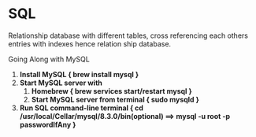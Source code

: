# SQL

Relationship database with different tables, cross referencing each others entries with indexes hence relation ship database.

Going Along with MySQL
<ol>
  <li>
    <b>Install MySQL { brew install mysql }</b>
  </li>
  <li>
    <b>Start MySQL server with 
    <ol>
      <li>Homebrew { brew services start/restart mysql }</b></li>
      <li><b>Start MySQL server from terminal { sudo mysqld }</b></li>
    </ol>
  </li>
  <li>
    <b>Run SQL command-line terminal { cd /usr/local/Cellar/mysql/8.3.0/bin(optional) ==>  mysql -u root -p passwordIfAny }</b>
  </li>
</ol>
